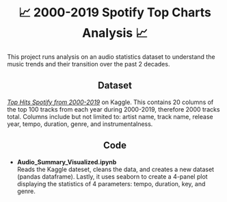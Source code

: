 <h1 align="center"> 📈 2000-2019 Spotify Top Charts Analysis 📈 </h1>
This project runs analysis on an audio statistics dataset to understand the music trends and their transition over the past 2 decades.

<h2 align="center"> Dataset </h2>

[*Top Hits Spotify from 2000-2019*](https://www.kaggle.com/datasets/paradisejoy/top-hits-spotify-from-20002019) on Kaggle. This contains 20 columns of the top 100 tracks from each year during 2000-2019, therefore 2000 tracks total. Columns include but not limited to: artist name, track name, release year, tempo, duration, genre, and instrumentalness.

<h2 align="center"> Code </h2>

- **Audio_Summary_Visualized.ipynb** <br>
Reads the Kaggle dateset, cleans the data, and creates a new dataset (pandas dataframe). Lastly, it uses seaborn to create a 4-panel plot displaying the statistics of 4 parameters: tempo, duration, key, and genre.
